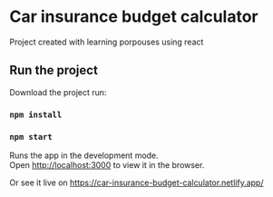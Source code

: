 # Car insurance budget calculator

Project created with learning porpouses using react

## Run the project

Download the project run:

### `npm install`
### `npm start`

Runs the app in the development mode.\
Open [http://localhost:3000](http://localhost:3000) to view it in the browser.

Or see it live on https://car-insurance-budget-calculator.netlify.app/
